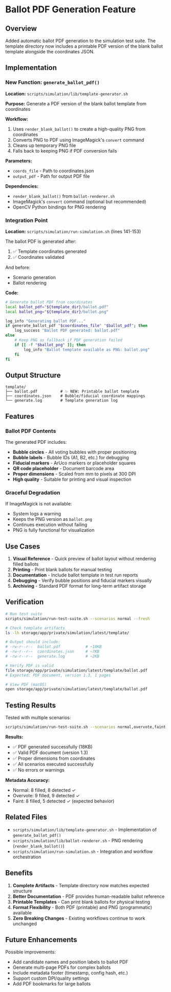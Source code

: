 # Ballot PDF Generation Feature

## Overview

Added automatic ballot PDF generation to the simulation test suite. The template directory now includes a printable PDF version of the blank ballot template alongside the coordinates JSON.

## Implementation

### New Function: `generate_ballot_pdf()`

**Location:** `scripts/simulation/lib/template-generator.sh`

**Purpose:** Generate a PDF version of the blank ballot template from coordinates

**Workflow:**
1. Uses `render_blank_ballot()` to create a high-quality PNG from coordinates
2. Converts PNG to PDF using ImageMagick's `convert` command
3. Cleans up temporary PNG file
4. Falls back to keeping PNG if PDF conversion fails

**Parameters:**
- `coords_file` - Path to coordinates.json
- `output_pdf` - Path for output PDF file

**Dependencies:**
- `render_blank_ballot()` from `ballot-renderer.sh`
- ImageMagick's `convert` command (optional but recommended)
- OpenCV Python bindings for PNG rendering

### Integration Point

**Location:** `scripts/simulation/run-simulation.sh` (lines 141-153)

The ballot PDF is generated after:
1. ✅ Template coordinates generated
2. ✅ Coordinates validated

And before:
- Scenario generation
- Ballot rendering

**Code:**
```bash
# Generate ballot PDF from coordinates
local ballot_pdf="${template_dir}/ballot.pdf"
local ballot_png="${template_dir}/ballot.png"

log_info "Generating ballot PDF..."
if generate_ballot_pdf "$coordinates_file" "$ballot_pdf"; then
    log_success "Ballot PDF generated: ballot.pdf"
else
    # Keep PNG as fallback if PDF generation failed
    if [[ -f "$ballot_png" ]]; then
        log_info "Ballot template available as PNG: ballot.png"
    fi
fi
```

## Output Structure

```
template/
├── ballot.pdf          # ✨ NEW: Printable ballot template
├── coordinates.json    # Bubble/fiducial coordinate mappings
└── generate.log        # Template generation log
```

## Features

### Ballot PDF Contents

The generated PDF includes:
- **Bubble circles** - All voting bubbles with proper positioning
- **Bubble labels** - Bubble IDs (A1, B2, etc.) for debugging
- **Fiducial markers** - ArUco markers or placeholder squares
- **QR code placeholder** - Document barcode area
- **Proper dimensions** - Scaled from mm to pixels at 300 DPI
- **High quality** - Suitable for printing and visual inspection

### Graceful Degradation

If ImageMagick is not available:
- System logs a warning
- Keeps the PNG version as `ballot.png`
- Continues execution without failing
- PNG is fully functional for visualization

## Use Cases

1. **Visual Reference** - Quick preview of ballot layout without rendering filled ballots
2. **Printing** - Print blank ballots for manual testing
3. **Documentation** - Include ballot template in test run reports
4. **Debugging** - Verify bubble positions and fiducial markers visually
5. **Archiving** - Standard PDF format for long-term artifact storage

## Verification

```bash
# Run test suite
scripts/simulation/run-test-suite.sh --scenarios normal --fresh

# Check template artifacts
ls -lh storage/app/private/simulation/latest/template/

# Output should include:
# -rw-r--r--  ballot.pdf           # ~18KB
# -rw-r--r--  coordinates.json     # ~7KB
# -rw-r--r--  generate.log         # ~2KB

# Verify PDF is valid
file storage/app/private/simulation/latest/template/ballot.pdf
# Expected: PDF document, version 1.3, 1 pages

# View PDF (macOS)
open storage/app/private/simulation/latest/template/ballot.pdf
```

## Testing Results

Tested with multiple scenarios:
```bash
scripts/simulation/run-test-suite.sh --scenarios normal,overvote,faint --fresh
```

**Results:**
- ✅ PDF generated successfully (18KB)
- ✅ Valid PDF document (version 1.3)
- ✅ Proper dimensions from coordinates
- ✅ All scenarios executed successfully
- ✅ No errors or warnings

**Metadata Accuracy:**
- Normal: 8 filled, 8 detected ✓
- Overvote: 9 filled, 9 detected ✓
- Faint: 8 filled, 5 detected ✓ (expected behavior)

## Related Files

- `scripts/simulation/lib/template-generator.sh` - Implementation of `generate_ballot_pdf()`
- `scripts/simulation/lib/ballot-renderer.sh` - PNG rendering (`render_blank_ballot()`)
- `scripts/simulation/run-simulation.sh` - Integration and workflow orchestration

## Benefits

1. **Complete Artifacts** - Template directory now matches expected structure
2. **Better Documentation** - PDF provides human-readable ballot reference
3. **Printable Templates** - Can print blank ballots for physical testing
4. **Format Flexibility** - Both PDF (printable) and PNG (programmatic) available
5. **Zero Breaking Changes** - Existing workflows continue to work unchanged

## Future Enhancements

Possible improvements:
- Add candidate names and position labels to ballot PDF
- Generate multi-page PDFs for complex ballots
- Include metadata footer (timestamp, config hash, etc.)
- Support custom DPI/quality settings
- Add PDF bookmarks for large ballots
